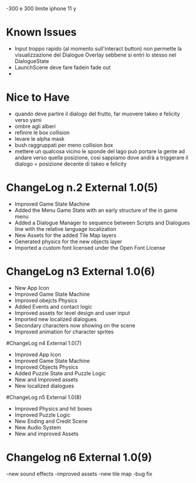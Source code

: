 -300 e 300 limite iphone 11 y

#  Known Issues

- Input troppo rapido (al momento sull'interact button) non permette la visualizzazione del Dialogue Overlay sebbene si entri lo stesso nel DialogueState
- LaunchScene deve fare fadein fade out 
-

# Nice to Have 
- quando deve partire il dialogo del frutto, far muovere takeo e felicity verso yami
- ombre agli alberi
- refinire le box collision
- levare le alpha mask
- bush raggruppati per meno collision box
- mettere un qualcosa vicino le sponde del lago può portare la gente ad andare verso quella posizione, cosi sappiamo dove andrà a triggerare il dialogo = posizione decente di takeo e felicity


# ChangeLog n.2 External 1.0(5)


- Improved Game State Machine
- Added the Menu Game State with an early structure of the in game menu
- Added a Dialogue Manager to sequence between Scripts and Dialogues line with the relative language localization
- New Assets for the added Tile Map layers
- Generated physics for the new objects layer
- Imported a custom font licensed under the Open Font License


# ChangeLog n3 External 1.0(6)

- New App Icon
- Improved Game State Machine
- Improved obejcts Physics 
- Added Events and contact logic 
- Improved assets for level design and user input
- Imported new localized dialogues 
- Secondary characters now showing on the scene
- Improved animation for character sprites

#ChangeLog n4 External 1.0(7)
- Improved App Icon
- Improved Game State Machine
- Improved Objects Physics
- Added Puzzle State and Puzzle Logic
- New and Improved assets
- New localized dialogues


#ChangeLog n5 External 1.0(8)
- Improved Physics and hit boxes
- Improved Puzzle Logic
- New Ending and Credit Scene
- New Audio System
- New and improved Assets

# Changelog n6 External 1.0(9)
-new sound effects
-improved assets
-new tile map
-bug fix
